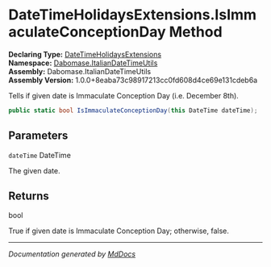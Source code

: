 ﻿<!--  
  <auto-generated>   
    The contents of this file were generated by a tool.  
    Changes to this file may be list if the file is regenerated  
  </auto-generated>   
-->

# DateTimeHolidaysExtensions.IsImmaculateConceptionDay Method

**Declaring Type:** [DateTimeHolidaysExtensions](../index.md)  
**Namespace:** [Dabomase.ItalianDateTimeUtils](../../index.md)  
**Assembly:** Dabomase.ItalianDateTimeUtils  
**Assembly Version:** 1.0.0+8eaba73c98917213cc0fd608d4ce69e131cdeb6a

Tells if given date is Immaculate Conception Day (i.e. December 8th).

```csharp
public static bool IsImmaculateConceptionDay(this DateTime dateTime);
```

## Parameters

`dateTime`  DateTime

The given date.

## Returns

bool

True if given date is Immaculate Conception Day; otherwise, false.

___

*Documentation generated by [MdDocs](https://github.com/ap0llo/mddocs)*
